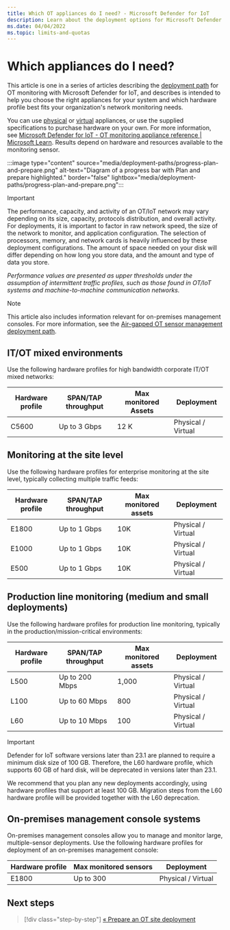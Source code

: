 ```yaml
---
title: Which OT appliances do I need? - Microsoft Defender for IoT
description: Learn about the deployment options for Microsoft Defender for IoT sensors and on-premises management consoles.
ms.date: 04/04/2022
ms.topic: limits-and-quotas
---
```


# Which appliances do I need?

This article is one in a series of articles describing the [deployment path](ot-deploy/ot-deploy-path.md) for OT monitoring with Microsoft Defender for IoT, and describes is intended to help you choose the right appliances for your system and which hardware profile best fits your organization's network monitoring needs.

You can use [physical](ot-pre-configured-appliances.md) or [virtual](ot-virtual-appliances.md) appliances, or use the supplied specifications to purchase hardware on your own.  For more information, see [Microsoft Defender for IoT - OT monitoring appliance reference | Microsoft Learn](/azure/defender-for-iot/organizations/appliance-catalog/). Results depend on hardware and resources available to the monitoring sensor.

:::image type="content" source="media/deployment-paths/progress-plan-and-prepare.png" alt-text="Diagram of a progress bar with Plan and prepare highlighted." border="false" lightbox="media/deployment-paths/progress-plan-and-prepare.png":::

> [!IMPORTANT]
> The performance, capacity, and activity of an OT/IoT network may vary depending on its size, capacity, protocols distribution, and overall activity. For deployments, it is important to factor in raw network speed, the size of the network to monitor, and application configuration. The selection of processors, memory, and network cards is heavily influenced by these deployment configurations. The amount of space needed on your disk will differ depending on how long you store data, and the amount and type of data you store.
>
>*Performance values are presented as upper thresholds under the assumption of intermittent traffic profiles, such as those found in OT/IoT systems and machine-to-machine communication networks.*

> [!NOTE]
> This article also includes information relevant for on-premises management consoles. For more information, see the [Air-gapped OT sensor management deployment path](ot-deploy/air-gapped-deploy.md).
>

## IT/OT mixed environments

Use the following hardware profiles for high bandwidth corporate IT/OT mixed networks:

|Hardware profile  |SPAN/TAP throughput |Max monitored Assets  |Deployment |
|---------|---------|---------|---------|
|C5600   | Up to 3 Gbps        | 12 K        |Physical / Virtual         |

## Monitoring at the site level

Use the following hardware profiles for enterprise monitoring at the site level, typically collecting multiple traffic feeds:

|Hardware profile  |SPAN/TAP throughput  |Max monitored assets  |Deployment  |
|---------|---------|---------|---------|
|E1800    |Up to 1 Gbps         |10K         |Physical / Virtual         |
|E1000    |Up to 1 Gbps         |10K         |Physical / Virtual         |
|E500    |Up to 1 Gbps         |10K         |Physical / Virtual         |

## Production line monitoring (medium and small deployments)

Use the following hardware profiles for production line monitoring, typically in the production/mission-critical environments:

|Hardware profile  |SPAN/TAP throughput  |Max monitored assets  |Deployment  |
|---------|---------|---------|---------|
|L500   | Up to 200 Mbps        |   1,000      |Physical / Virtual         |
|L100    | Up to 60 Mbps        |   800      | Physical / Virtual        |
|L60    | Up to 10 Mbps        |   100      |Physical / Virtual|

> [!IMPORTANT]
> <a name="l60"></a>Defender for IoT software versions later than 23.1 are planned to require a minimum disk size of 100 GB. Therefore, the L60 hardware profile, which supports 60 GB of hard disk, will be deprecated in versions later than 23.1.
>
> We recommend that you plan any new deployments accordingly, using hardware profiles that support at least 100 GB. Migration steps from the L60 hardware profile will be provided together with the L60 deprecation.

## On-premises management console systems

On-premises management consoles allow you to manage and monitor large, multiple-sensor deployments. Use the following hardware profiles for deployment of an on-premises management console:

|Hardware profile  |Max monitored sensors  |Deployment  |
|---------|---------|---------|
|E1800    |Up to 300         |Physical / Virtual         |

## Next steps

> [!div class="step-by-step"]
> [« Prepare an OT site deployment](best-practices/plan-prepare-deploy.md)